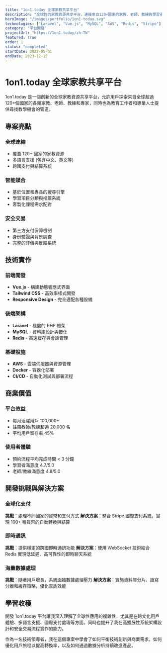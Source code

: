 ```yaml
---
title: "1on1.today 全球家教共享平台"
description: "全球性的家教資源共享平台，連接來自120+國家的家教、老師、教練與學習者"
heroImage: "/images/portfolio/1on1-today.svg"
technologies: ["Laravel", "Vue.js", "MySQL", "AWS", "Redis", "Stripe"]
category: "平台開發"
projectUrl: "https://1on1.today/zh-TW"
featured: true
order: 1
status: "completed"
startDate: 2022-05-01
endDate: 2023-12-15
---
```


# 1on1.today 全球家教共享平台

1on1.today 是一個創新的全球家教資源共享平台，允許用戶探索來自全球超過120+個國家的各類家教、老師、教練和專家，同時也為教育工作者和專業人士提供尋找教學機會的管道。

## 專案亮點

### 全球連結
- 覆蓋 120+ 國家的家教資源
- 多語言支援 (包含中文、英文等)
- 跨國支付與結算系統

### 智能媒合
- 基於位置和專長的搜尋引擎
- 學習項目分類與推薦系統
- 客製化課程需求配對

### 安全交易
- 第三方支付保障機制
- 身份驗證與背景調查
- 完整的評價與反饋系統

## 技術實作

### 前端開發
- **Vue.js** - 構建動態響應式界面
- **Tailwind CSS** - 高效率樣式開發
- **Responsive Design** - 完全適配各種設備

### 後端架構
- **Laravel** - 穩健的 PHP 框架
- **MySQL** - 資料庫設計與優化
- **Redis** - 高速緩存與會話管理

### 基礎設施
- **AWS** - 雲端伺服器與資源管理
- **Docker** - 容器化部署
- **CI/CD** - 自動化測試與部署流程

## 商業價值

### 平台效益
- 每月活躍用戶 100,000+
- 註冊教師/教練超過 20,000 名
- 平均用戶留存率 45%

### 使用者體驗
- 預約流程平均完成時間 < 3 分鐘
- 學習者滿意度 4.7/5.0
- 老師/教練滿意度 4.8/5.0

## 開發挑戰與解決方案

### 全球化支付
**挑戰**：處理不同國家的貨幣和支付方式
**解決方案**：整合 Stripe 國際支付系統，實現 100+ 種貨幣的自動轉換與結算

### 即時通訊
**挑戰**：提供穩定的跨國即時通訊功能
**解決方案**：使用 WebSocket 技術結合 Redis 實現低延遲、高可靠性的即時聊天系統

### 海量數據處理
**挑戰**：隨著用戶增長，系統面臨數據處理壓力
**解決方案**：實施資料庫分片、讀寫分離和緩存策略，優化查詢效能

## 學習收穫

開發 1on1.today 平台讓我深入理解了全球性應用的複雜性，尤其是在跨文化用戶體驗、多語言支援、國際支付處理等方面。同時也提升了我在高擴展性系統架構設計和安全交易流程實作的能力。

作為一名技術領導者，我在這個專案中學會了如何平衡技術創新與商業需求，如何優化用戶旅程以提高轉換率，以及如何通過數據分析持續改進產品。 